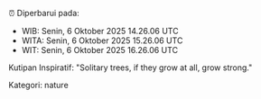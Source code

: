 ⏰ Diperbarui pada:
- WIB: Senin, 6 Oktober 2025 14.26.06 UTC
- WITA: Senin, 6 Oktober 2025 15.26.06 UTC
- WIT: Senin, 6 Oktober 2025 16.26.06 UTC

Kutipan Inspiratif:
"Solitary trees, if they grow at all, grow strong."


Kategori: nature

